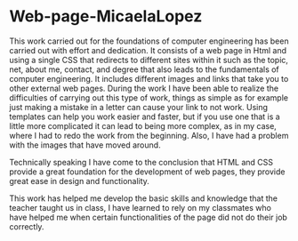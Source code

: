 # Web-page-MicaelaLopez
This work carried out for the foundations of computer engineering has been carried out with effort and dedication. 
It consists of a web page in Html and using a single CSS that redirects to different sites within it such as the topic, net, about me, contact, and degree that also leads to the fundamentals of computer engineering. It includes different images and links that take you to other external web pages.
During the work I have been able to realize the difficulties of carrying out this type of work, things as simple as for example just making a mistake in a letter can cause your link to not work. Using templates can help you work easier and faster, but if you use one that is a little more complicated it can lead to being more complex, as in my case, where I had to redo the work from the beginning. Also, I have had a problem with the images that have moved around.

Technically speaking I have come to the conclusion that HTML and CSS provide a great foundation for the development of web pages, they provide great ease in design and functionality.

This work has helped me develop the basic skills and knowledge that the teacher taught us in class, I have learned to rely on my classmates who have helped me when certain functionalities of the page did not do their job correctly.
